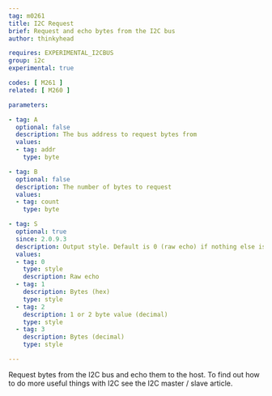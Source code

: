 ```yaml
---
tag: m0261
title: I2C Request
brief: Request and echo bytes from the I2C bus
author: thinkyhead

requires: EXPERIMENTAL_I2CBUS
group: i2c
experimental: true

codes: [ M261 ]
related: [ M260 ]

parameters:

- tag: A
  optional: false
  description: The bus address to request bytes from
  values:
  - tag: addr
    type: byte

- tag: B
  optional: false
  description: The number of bytes to request
  values:
  - tag: count
    type: byte

- tag: S
  optional: true
  since: 2.0.9.3
  description: Output style. Default is 0 (raw echo) if nothing else is given.
  values:
  - tag: 0
    type: style
    description: Raw echo
  - tag: 1
    description: Bytes (hex)
    type: style
  - tag: 2
    description: 1 or 2 byte value (decimal)
    type: style
  - tag: 3
    description: Bytes (decimal)
    type: style

---
```


Request bytes from the I2C bus and echo them to the host. To find out how to do more useful things with I2C see the I2C master / slave article.
